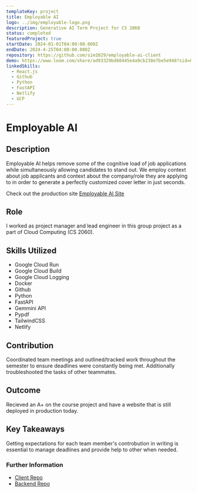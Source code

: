 ```yaml
---
templateKey: project
title: Employable AI
logo: ../img/employable-logo.png
description: Generative AI Term Project for CS 2060
status: completed
featuredProject: true
startDate: 2024-01-01T04:00:00.000Z
endDate: 2024-4-25T04:00:00.000Z
repository: https://github.com/sim1029/employable-ai-client
demo: https://www.loom.com/share/ad93329bd60445e4a9cb238e7be5e948?sid=6c679740-ba43-45fb-9dc4-bf3e7897a5db
linkedSkills:
  - React.js
  - Github
  - Python
  - FastAPI
  - Netlify
  - GCP
---
```

# Employable AI

## **Description**

Employable AI helps remove some of the cognitive load of job applications while simultaneously allowing candidates to stand out. We employ context about job applicants and context about the company/role they are applying to in order to generate a perfectly customized cover letter in just seconds.

Check out the production site [Employable AI Site](https://employable.netlify.app/)

## **Role**

I worked as project manager and lead engineer in this group project as a part of Cloud Computing (CS 2060).

## **Skills Utilized**

* G﻿oogle Cloud Run
* Google Cloud Build
* Google Cloud Logging
* Docker
* Github
* Python
* FastAPI
* Gemmini API
* Pypdf
* TailwindCSS
* Netlify

## **Contribution**

Coordinated team meetings and outlined/tracked work throughout the semester to ensure deadlines were constantly being met. Additionally troubleshooted the tasks of other teammates.

## **Outcome**

Recieved an A+ on the course project and have a website that is still deployed in production today.

## **Key Takeaways**

Getting expectations for each team member's controbution in writing is essential to manage deadlines and provide help to other when needed. 

### Further Information

* [Client Repo](https://github.com/sim1029/employable-ai-client)
* [Backend Repo](https://github.com/sim1029/employable-ai-worker)